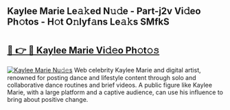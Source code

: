 ## Kaylee Marie Le𝚊𝚔ed N𝚞𝚍e - Part-j2v Vi𝚍eo Ph𝚘tos - H𝚘t O𝚗lyf𝚊ns Le𝚊𝚔s SMfkS

# <h2><a href="http://hfabuy.feru.top/?c=Kaylee+Marie">🔗 👉 🔴 Kaylee Marie Vi𝚍𝚎o Ph𝚘t𝚘𝚜</a></h2>

[![Kaylee Marie Nu𝚍𝚎s](https://i.imgur.com/0TWrTi3.gif)](http://hfabuy.feru.top/?c=Kaylee+Marie)
Web celebrity Kaylee Marie and digital artist, renowned for posting dance and lifestyle content through solo and collaborative dance routines and brief videos. A public figure like Kaylee Marie, with a large platform and a captive audience, can use his influence to bring about positive change. 
